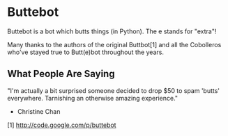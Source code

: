 Buttebot
========

Buttebot is a bot which butts things (in Python). The e stands for "extra"!

Many thanks to the authors of the original Buttbot[1] and all the Cobolleros
who've stayed true to Butt(e)bot throughout the years.

What People Are Saying
----------------------

"I'm actually a bit surprised someone decided to drop $50 to spam 'butts'
everywhere. Tarnishing an otherwise amazing experience."

 - Christine Chan


[1] http://code.google.com/p/buttebot